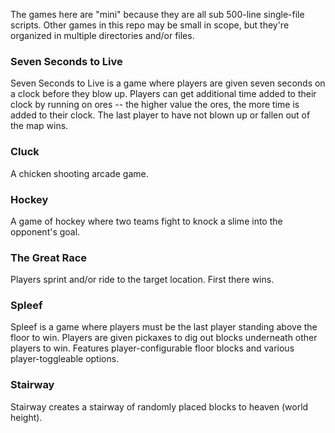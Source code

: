 The games here are "mini" because they are all sub 500-line single-file scripts. Other games in this repo may be small
in scope, but they're organized in multiple directories and/or files.

### Seven Seconds to Live
Seven Seconds to Live is a game where players are given seven seconds on a clock before they blow up.
Players can get additional time added to their clock by running on ores -- the higher value the ores, the more
time is added to their clock. The last player to have not blown up or fallen out of the map wins.

### Cluck
A chicken shooting arcade game.

### Hockey
A game of hockey where two teams fight to knock a slime into the opponent's goal.

### The Great Race
Players sprint and/or ride to the target location. First there wins.

### Spleef
Spleef is a game where players must be the last player standing above the floor to win.
Players are given pickaxes to dig out blocks underneath other players to win.
Features player-configurable floor blocks and various player-toggleable options.

### Stairway
Stairway creates a stairway of randomly placed blocks to heaven (world height).
